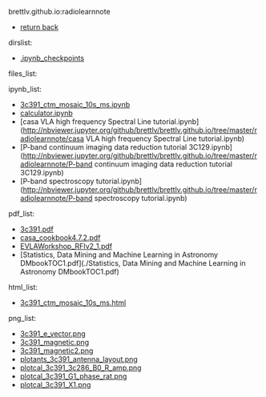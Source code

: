 brettlv.github.io:radiolearnnote
- [return back](../) 
 
 dirslist: 
- [.ipynb_checkpoints](./.ipynb_checkpoints)

 files_list: 

 ipynb_list: 
- [3c391_ctm_mosaic_10s_ms.ipynb](http://nbviewer.jupyter.org/github/brettlv/brettlv.github.io/tree/master/radiolearnnote/3c391_ctm_mosaic_10s_ms.ipynb)
- [calculator.ipynb](http://nbviewer.jupyter.org/github/brettlv/brettlv.github.io/tree/master/radiolearnnote/calculator.ipynb)
- [casa VLA high frequency Spectral Line tutorial.ipynb](http://nbviewer.jupyter.org/github/brettlv/brettlv.github.io/tree/master/radiolearnnote/casa VLA high frequency Spectral Line tutorial.ipynb)
- [P-band continuum imaging data reduction tutorial 3C129.ipynb](http://nbviewer.jupyter.org/github/brettlv/brettlv.github.io/tree/master/radiolearnnote/P-band continuum imaging data reduction tutorial 3C129.ipynb)
- [P-band spectroscopy tutorial.ipynb](http://nbviewer.jupyter.org/github/brettlv/brettlv.github.io/tree/master/radiolearnnote/P-band spectroscopy tutorial.ipynb)

 pdf_list: 
- [3c391.pdf](./3c391.pdf)
- [casa_cookbook4.7.2.pdf](./casa_cookbook4.7.2.pdf)
- [EVLAWorkshop_RFIv2_1.pdf](./EVLAWorkshop_RFIv2_1.pdf)
- [Statistics, Data Mining and Machine Learning in Astronomy DMbookTOC1.pdf](./Statistics, Data Mining and Machine Learning in Astronomy DMbookTOC1.pdf)

 html_list: 
- [3c391_ctm_mosaic_10s_ms.html](./3c391_ctm_mosaic_10s_ms.html)

 png_list: 
- [3c391_e_vector.png](./3c391_e_vector.png)
- [3c391_magnetic.png](./3c391_magnetic.png)
- [3c391_magnetic2.png](./3c391_magnetic2.png)
- [plotants_3c391_antenna_layout.png](./plotants_3c391_antenna_layout.png)
- [plotcal_3c391_3c286_B0_R_amp.png](./plotcal_3c391_3c286_B0_R_amp.png)
- [plotcal_3c391_G1_phase_rat.png](./plotcal_3c391_G1_phase_rat.png)
- [plotcal_3c391_X1.png](./plotcal_3c391_X1.png)
